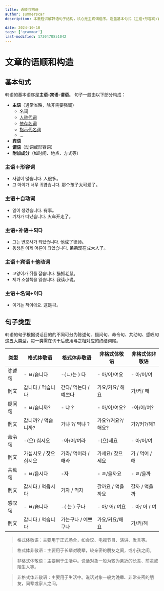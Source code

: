 ```yaml
---
title: 语顺与构造
author: summerscar
description: 本教程讲解韩语句子结构，核心是主宾谓语序。涵盖基本句式（主语+形容词/自动词/补语+되다/宾语+他动词/名词+이다）和按说话目的分类的五种句子类型（陈述、疑问、命令、共动、感叹句），并分别列举了不同敬语形式的例句。

date: 2024-10-10
tags: ['grammar']
last-modified: 1730470851042
---
```


# 文章的语顺和构造

## 基本句式
韩语的基本语序是**主语-宾语-谓语**。
句子一般由以下部分构成：

- **主语**（通常省略，除非需要强调）
	- 名词
	- [人称代词](/learn/beginner/语法基础/人称代词)
	- [依存名词](/learn/beginner/语法基础/依存名词)
	- [指示代名词](/learn/beginner/语法基础/指示词#指示代名词)
	- ...
- **宾语**
- [**谓语**](/learn/beginner/语法基础/谓语)（动词或形容词）
- **附加成分**（如时间、地点、方式等）

### 主语＋形容词
- 사람이 많습니다. 人很多。
- 그 아이가 너무 귀엽습니다. 那个孩子太可爱了。

### 主语＋自动词
- 일이 생겼습니다. 有事。
- 기차가 떠났습니다. 火车开走了。

### 主语+补语＋되다
- 그는 변호사가 되었습니다. 他成了律师。
- 동생은 이제 어른이 되었습니다. 弟弟现在成大人了。

### 主语＋宾语＋他动词
- 고양이가 쥐를 잡습니다. 猫抓老鼠。
- 제가 소설책을 읽습니다. 我读小说。

### 主语＋名词+이다
- 이거는 책이에요. 这是书。

## 句子类型

韩语的句子根据说话目的的不同可分为陈述句、疑问句、命令句、共动句、感叹句这五大类型，每一类需在词干后使用与之相对应的终结词尾。

| 类型 | 格式体敬语 |格式体非敬语|非格式体敬语|非格式体非敬语|
|---|---|---|---|---|
| 陈述句 | - ㅂ/습니다 | -(ㄴ/는 ) 다 | - 아/어/여요 | - 아/어/여 |
| 例文 | 갑니다 / 먹습니다 | 간다/ 먹는다 / 예쁘다 | 가요/커요/ 해요 | 가/커/ 해 |
| 疑问句 | - ㅂ/습니까? | - 냐 ? | - 아/어/여요? | -아/어/여? |
| 例文 | 갑니까? / 먹습니까? | 가냐 ?/ 먹냐 ? | 가요?/커요?/ 해요? | 가?/커?/해? |
| 命令句 | -(으) 십시오 | -아/어/여라 | -(으)세요 | - 아/어/여 |
| 例文 | 가십시오 / 찾으십시오 | 가라/ 먹어라 / 해라 | 가세요/ 찾으세요 | 가 / 먹어 / 해 |
| 共动句 | - ㅂ/읍시다 | -자 | - ㄹ/을까요 | - ㄹ/을까 |
| 例文 | 갑시다 / 먹읍시다 | 가자 / 먹자 | 갈까요 / 먹을까요 | 갈까 / 먹을까 |
| 感叹句 | - ㅂ/습니다 | -( 는 ) 구나 | - 아/ 어/ 여요 | - 아/ 어 / 여 |
| 例文 | 갑니다 / 먹습니다 | 가는구나 / 예쁘구나 | 가요/커요/해요 | 가/커/해 |

> 格式体敬语：主要用于正式场合，如会议、电视节目、演讲、发言等。

> 格式体非敬语：主要用于长辈对晚辈，较亲密的朋友之间，或小孩之间。

> 非格式体敬语：主要用于生活中。说话对象一般为较为亲近的长辈、前辈或陌生人等。

> 非格式体非敬语：主要用于生活中。说话对象一般为晚辈、非常亲密的朋友，同辈或家人之间。
